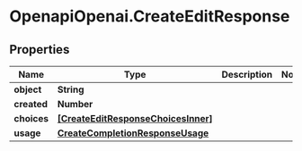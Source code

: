 # OpenapiOpenai.CreateEditResponse

## Properties

Name | Type | Description | Notes
------------ | ------------- | ------------- | -------------
**object** | **String** |  | 
**created** | **Number** |  | 
**choices** | [**[CreateEditResponseChoicesInner]**](CreateEditResponseChoicesInner.md) |  | 
**usage** | [**CreateCompletionResponseUsage**](CreateCompletionResponseUsage.md) |  | 


